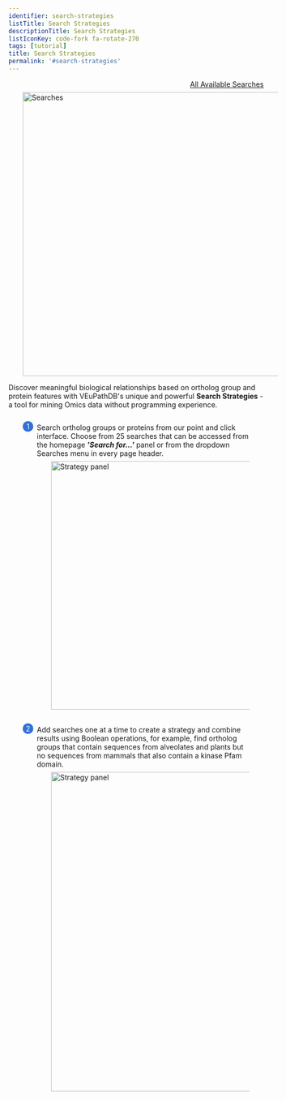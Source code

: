 ```yaml
---
identifier: search-strategies
listTitle: Search Strategies
descriptionTitle: Search Strategies
listIconKey: code-fork fa-rotate-270
tags: [tutorial]
title: Search Strategies
permalink: '#search-strategies'
---
```

<style>
  .search-strategies-feature {
    margin: auto;
  }
  .search-strategies-feature--panels {
    display: flex;
    flex-wrap: wrap;
    align-items: flex-start;
    counter-reset: panel;
  }
  .search-strategies-feature--panels > * {
    overflow: hidden;
    margin: 0 2em;
  }
  .search-strategies-feature--panels > * > div {
    margin-top: 1em;
    margin-left: 2em;
    position: relative;
  }
  .search-strategies-feature--panels > * img {
    margin-left: 2em;
  }
  .search-strategies-feature--panels > * > div:before {
    counter-increment: panel;
    content: counter(panel);
    background: #3171d8;
    border-radius: 1em;
    height: 1.5em;
    width: 1.5em;
    display: inline-flex;
    justify-content: center;
    align-items: center;
    margin-right: .5em;
    color: white;
    position: absolute;
    left: -2em;
    top: -0.25em;
  }
   #topright {
     text-align: right;
  }
</style>
<div id="topright">
  <a href="/a/app/query-grid">All Available Searches</a>
</div>
<div class="search-strategies-feature">
<img style="width: 40em; margin-top: .5em; margin-left: 2em;" src="{{ "/assets/images/resources_tools/orthostrat1.png" | absolute_url }}" alt="Searches"/><br/>
  <p>Discover meaningful biological relationships based on ortholog group and protein features with VEuPathDB's unique and powerful <b>Search Strategies</b> - a tool for mining Omics data without programming experience. </p>
  <div class="search-strategies-feature--panels">
    <div>
    <div>
      <div>Search ortholog groups or proteins from our point and click interface.  Choose from 25 searches that can be accessed from the homepage <b><i>'Search for...'</i></b> panel or from the dropdown Searches menu in every page header. </div>
      <img style="width: 35em; margin-top: .5em; margin-left: 2em;" src="{{ "/assets/images/resources_tools/orthostrat2.png" | absolute_url }}" alt="Strategy panel"/><br/><br/>
    </div>
    <div>
      <div>Add searches one at a time to create a strategy and combine results using Boolean operations, for example, find ortholog groups that contain sequences from alveolates and plants but no sequences from mammals that also contain a kinase Pfam domain.</div>
      <img style="width: 45em; margin-top: .5em; margin-left: 2em;" src="{{ "/assets/images/resources_tools/orthostrat3.png" | absolute_url }}" alt="Strategy panel"/>
    </div>


  </div>
</div>
